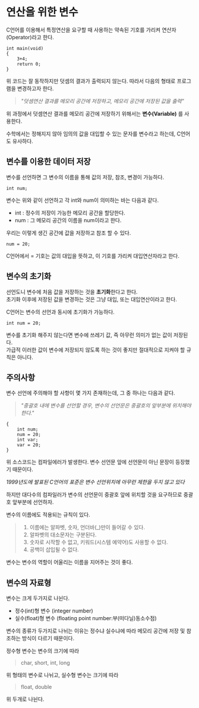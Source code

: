 # 연산을 위한 변수

C언어를 이용해서 특정연산을 요구할 때 사용하는 약속된 기호를 가리켜 연산자(Operator)라고 한다.

```
int main(void)
{
    3+4;
    return 0;
}
```
위 코드는 잘 동작하지만 덧셈의 결과가 출력되지 않는다.
따라서 다음의 형태로 프로그램을 변경하고자 한다.  

>*"덧셈연산 결과를 메모리 공간에 저장하고, 메모리 공간에 저장된 값을 출력"*

위 과정에서 덧셈연산 결과를 메모리 공간에 저장하기 위해서는 **변수(Variable)** 를 사용한다.  

수학에서는 정해지지 않아 임의의 값을 대입할 수 있는 문자를 변수라고 하는데, C언어도 유사하다.

## 변수를 이용한 데이터 저장
변수를 선언하면 그 변수의 이름을 통해 값의 저장, 참조, 변경이 가능하다.
```
int num;
```
변수는 위와 같이 선언하고 각 int와 num이 의미하는 바는 다음과 같다.
* int : 정수의 저장이 가능한 메모리 공간을 할당한다.
* num : 그 메모리 공간의 이름을 num이라고 한다.

우리는 이렇게 생긴 공간에 값을 저장하고 참조 할 수 있다.

```
num = 20;
```
C언어에서 = 기호는 값의 대입을 뜻하고, 이 기호를 가리켜 대입연산자라고 한다.
## 변수의 초기화
선언도니 변수에 처음 값을 저장하는 것을 **초기화**한다고 한다.  
초기화 이후에 저장된 값을 변경하는 것은 그냥 대입, 또는 대입연산이라고 한다.

C언어는 변수의 선언과 동시에 초기화가 가능하다.
```
int num = 20;
```

변수를 초기화 해주지 않는다면 변수에 쓰레기 값, 즉 아무런 의미가 없는 값이 저장된다.  
가급적 이러한 값이 변수에 저장되지 않도록 하는 것이 좋지만 절대적으로 지켜야 할 규칙은 아니다.

## 주의사항
변수 선언에 주의해야 할 사항이 몇 가지 존재하는데, 그 중 하나는 다음과 같다.  
>*"중괄호 내에 변수를 선언할 경우, 변수의 선언문은 중괄호의 앞부분에 위치해야한다."*

```
{
    int num;
    num = 20;
    int var;
    var = 20;
}
```
위 소스코드는 컴파일에러가 발생한다. 변수 선언문 앞에 선언문이 아닌 문장이 등장했기 때문이다.

*1999년도에 발표된 C언어의 표준은 변수 선언위치에 아무런 제한을 두지 않고 있다*  

하지만 대다수의 컴파일러가 변수의 선언문이 중괄호 앞에 위치할 것을 요구하므로 중괄호 앞부분에 선언하자.

변수의 이름에도 적용되는 규칙이 있다.
>1. 이름에는 알파벳, 숫자, 언더바(_)만이 들어갈 수 있다.  
>2. 알파벳의 대소문자는 구분된다.  
>3. 숫자로 시작할 수 없고, 키워드(시스템 예약어)도 사용할 수 없다.  
>4. 공백이 삽입될 수 없다.

변수는 변수의 역할이 어울리는 이름을 지어주는 것이 좋다. 

## 변수의 자료형
변수는 크게 두가지로 나뉜다.

* 정수(int)형 변수 (integer number)
* 실수(float)형 변수 (floating point number:부(떠다닐)동소수점)

변수의 종류가 두가지로 나뉘는 이유는 정수냐 실수냐에 따라 메모리 공간에 저장 및 참조하는 방식이 다르기 때문이다.

정수형 변수는 변수의 크기에 따라
>char, short, int, long  

위 형태의 변수로 나뉘고, 실수형 변수는 크기에 따라
>float, double  

위 두개로 나뉜다.